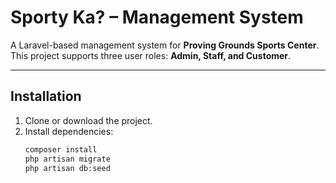 # Sporty Ka? – Management System

A Laravel-based management system for **Proving Grounds Sports Center**.  
This project supports three user roles: **Admin, Staff, and Customer**.

---

## Installation

1. Clone or download the project.
2. Install dependencies:
   ```bash
   composer install
   php artisan migrate
   php artisan db:seed
